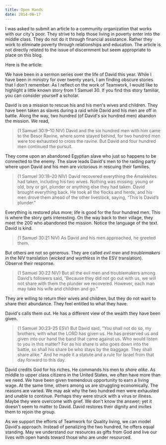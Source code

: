 ```yaml
---
title: Open Hands
date: 2014-06-17
---
```


I was asked to submit an article to a community organization that works with our city's poor. They strive to help those living in poverty enter into the middle class. They do not do it through financial assistance. Rather they work to eliminate poverty through relationships and education. The article is not directly related to the issue of discernment but seem appropriate to place on this blog.

Here is the article:

We have been in a sermon series over the life of David this year. While I have been in ministry for over twenty years, I am finding obscure stories that I don't remember. As I reflect on the work of Teamwork, I would like to highlight a little known story from 1 Samuel 30. If you find this story familiar, you can consider yourself a scholar.

David is on a mission to rescue his and his men's wives and children. They have been taken as slaves during a raid while David and his men are off in battle. Along the way, two hundred (of David's six hundred men) abandon the mission. We read,

>(1 Samuel 30:9–10 NIV) David and the six hundred men with him came to the Besor Ravine, where some stayed behind, for two hundred men were too exhausted to cross the ravine. But David and four hundred men continued the pursuit. 

They come upon an abandoned Egyptian slave who just so happens to be connected to the enemy. The slave leads David's men to the raiding party where upon David and his men are victorious in rescuing their families. 

>(1 Samuel 30:18–20 NIV) David recovered everything the Amalekites had taken, including his two wives. Nothing was missing: young or old, boy or girl, plunder or anything else they had taken. David brought everything back. He took all the flocks and herds, and his men drove them ahead of the other livestock, saying, “This is David’s plunder.”

Everything is restored plus more; life is good for the four hundred men. This is where the story gets interesting. On the way back to their village, they meet the 200 who abandoned the mission. Notice the language of the text. David is kind.

>(1 Samuel 30:21 NIV) As David and his men approached, he greeted them.

But others are not so generous. They are called *evil men* and *troublemakers* in the NIV translation (*wicked* and *worthless* in the ESV translation). Observe their response.

>(1 Samuel 30:22 NIV) But all the evil men and troublemakers among David’s followers said, “Because they did not go out with us, we will not share with them the plunder we recovered. However, each man may take his wife and children and go.”

They are willing to return their wives and children, but they do not want to share their abundance. They feel entitled to what they have.

David's calls them out. He has a different view of the wealth they have been given. 

>(1 Samuel 30:23–25 ESV) But David said, “You shall not do so, my brothers, with what the LORD has given us. He has preserved us and given into our hand the band that came against us. Who would listen to you in this matter? For as his share is who goes down into the battle, so shall his share be who stays by the baggage. They shall share alike.” And he made it a statute and a rule for Israel from that day forward to this day.

David credits God for his riches. He commands his men to *share alike*. As middle to upper class citizens in the United States, we often have more than we need. We have been given tremendous opportunity to earn a living wage. At the same time, others among us are struggling economically. The reasons are varied. We may ask why the two hundred men were exhausted and unable to continue. Perhaps they were struck with a virus or illness. Maybe they were overcome with grief. We don't know the answer; yet it doesn't seem to matter to David. David restores their dignity and invites them to rejoin the group.

As we support the efforts of Teamwork for Quality living, we can model David's approach. Instead of penalizing the two hundred, he offers equal standing. May we understand our resources as gifts from God and live our lives with open hands toward those who are under resourced. 
